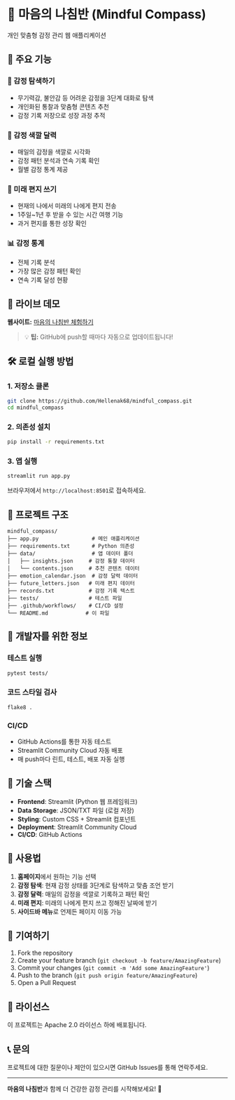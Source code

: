 # 🧭 마음의 나침반 (Mindful Compass)

개인 맞춤형 감정 관리 웹 애플리케이션

## 🌟 주요 기능

### 🎯 감정 탐색하기
- 무기력감, 불안감 등 어려운 감정을 3단계 대화로 탐색
- 개인화된 통찰과 맞춤형 콘텐츠 추천
- 감정 기록 저장으로 성장 과정 추적

### 🌈 감정 색깔 달력
- 매일의 감정을 색깔로 시각화
- 감정 패턴 분석과 연속 기록 확인
- 월별 감정 통계 제공

### 💌 미래 편지 쓰기
- 현재의 나에서 미래의 나에게 편지 전송
- 1주일~1년 후 받을 수 있는 시간 여행 기능
- 과거 편지를 통한 성장 확인

### 📊 감정 통계
- 전체 기록 분석
- 가장 많은 감정 패턴 확인
- 연속 기록 달성 현황

## 🚀 라이브 데모

**웹사이트:** [마음의 나침반 체험하기](https://mindful-compass.streamlit.app)

> 💡 **팁:** GitHub에 push할 때마다 자동으로 업데이트됩니다!

## 🛠️ 로컬 실행 방법

### 1. 저장소 클론
```bash
git clone https://github.com/Hellenak68/mindful_compass.git
cd mindful_compass
```

### 2. 의존성 설치
```bash
pip install -r requirements.txt
```

### 3. 앱 실행
```bash
streamlit run app.py
```

브라우저에서 `http://localhost:8501`로 접속하세요.

## 📁 프로젝트 구조

```
mindful_compass/
├── app.py                 # 메인 애플리케이션
├── requirements.txt       # Python 의존성
├── data/                  # 앱 데이터 폴더
│   ├── insights.json     # 감정 통찰 데이터
│   └── contents.json     # 추천 콘텐츠 데이터
├── emotion_calendar.json  # 감정 달력 데이터
├── future_letters.json   # 미래 편지 데이터
├── records.txt           # 감정 기록 텍스트
├── tests/                # 테스트 파일
├── .github/workflows/    # CI/CD 설정
└── README.md            # 이 파일
```

## 🧪 개발자를 위한 정보

### 테스트 실행
```bash
pytest tests/
```

### 코드 스타일 검사
```bash
flake8 .
```

### CI/CD
- GitHub Actions를 통한 자동 테스트
- Streamlit Community Cloud 자동 배포
- 매 push마다 린트, 테스트, 배포 자동 실행

## 🎨 기술 스택

- **Frontend**: Streamlit (Python 웹 프레임워크)
- **Data Storage**: JSON/TXT 파일 (로컬 저장)
- **Styling**: Custom CSS + Streamlit 컴포넌트
- **Deployment**: Streamlit Community Cloud
- **CI/CD**: GitHub Actions

## 📝 사용법

1. **홈페이지**에서 원하는 기능 선택
2. **감정 탐색**: 현재 감정 상태를 3단계로 탐색하고 맞춤 조언 받기
3. **감정 달력**: 매일의 감정을 색깔로 기록하고 패턴 확인
4. **미래 편지**: 미래의 나에게 편지 쓰고 정해진 날짜에 받기
5. **사이드바 메뉴**로 언제든 페이지 이동 가능

## 🤝 기여하기

1. Fork the repository
2. Create your feature branch (`git checkout -b feature/AmazingFeature`)
3. Commit your changes (`git commit -m 'Add some AmazingFeature'`)
4. Push to the branch (`git push origin feature/AmazingFeature`)
5. Open a Pull Request

## 📄 라이선스

이 프로젝트는 Apache 2.0 라이선스 하에 배포됩니다.

## 📞 문의

프로젝트에 대한 질문이나 제안이 있으시면 GitHub Issues를 통해 연락주세요.

---

**마음의 나침반**과 함께 더 건강한 감정 관리를 시작해보세요! 🌱
